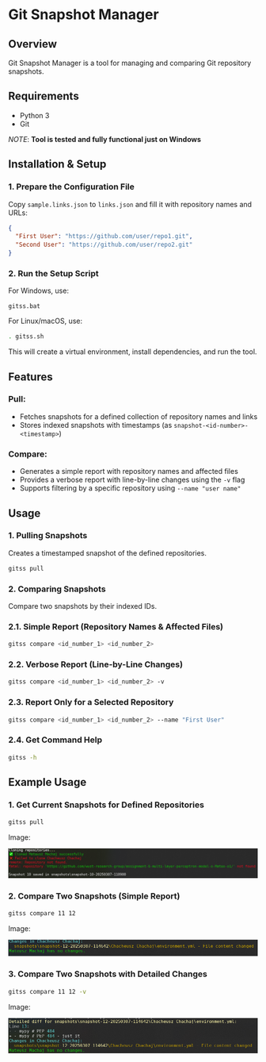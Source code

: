 # Git Snapshot Manager

## Overview
Git Snapshot Manager is a tool for managing and comparing Git repository snapshots.

## Requirements
- Python 3
- Git

_NOTE_: **Tool is tested and fully functional just on Windows**

## Installation & Setup

### 1. Prepare the Configuration File
Copy `sample.links.json` to `links.json` and fill it with repository names and URLs:
```json
{
  "First User": "https://github.com/user/repo1.git",
  "Second User": "https://github.com/user/repo2.git"
}
```

### 2. Run the Setup Script

For Windows, use:

```console
gitss.bat
```

For Linux/macOS, use:

```sh
. gitss.sh
```

This will create a virtual environment, install dependencies, and run the tool.


## Features

### Pull:

- Fetches snapshots for a defined collection of repository names and links
- Stores indexed snapshots with timestamps (as `snapshot-<id-number>-<timestamp>`)

### Compare:

- Generates a simple report with repository names and affected files
- Provides a verbose report with line-by-line changes using the `-v` flag
- Supports filtering by a specific repository using `--name "user name"`

## Usage

### 1. Pulling Snapshots

Creates a timestamped snapshot of the defined repositories.

```sh
gitss pull
```

### 2. Comparing Snapshots

Compare two snapshots by their indexed IDs.

### 2.1. Simple Report (Repository Names & Affected Files)

```sh
gitss compare <id_number_1> <id_number_2>
```

### 2.2. Verbose Report (Line-by-Line Changes)

```sh
gitss compare <id_number_1> <id_number_2> -v
```

### 2.3. Report Only for a Selected Repository

```sh
gitss compare <id_number_1> <id_number_2> --name "First User"
```

### 2.4. Get Command Help

```sh
gitss -h
```

## Example Usage

### 1. Get Current Snapshots for Defined Repositories
   
```sh
gitss pull
```

Image:

![](images/pull.png)

### 2. Compare Two Snapshots (Simple Report)

```sh
gitss compare 11 12
```

Image:

![](images/basic-compare.png)

### 3. Compare Two Snapshots with Detailed Changes

```sh
gitss compare 11 12 -v
```

Image:

![](images/verbose-compare.png)
